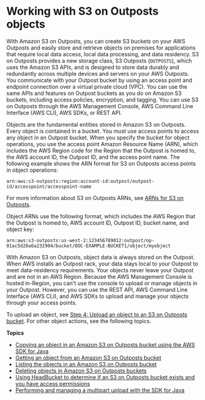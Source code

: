 # Working with S3 on Outposts objects<a name="S3OutpostsWorkingObjects"></a>

With Amazon S3 on Outposts, you can create S3 buckets on your AWS Outposts and easily store and retrieve objects on premises for applications that require local data access, local data processing, and data residency\. S3 on Outposts provides a new storage class, S3 Outposts \(`OUTPOSTS`\), which uses the Amazon S3 APIs, and is designed to store data durably and redundantly across multiple devices and servers on your AWS Outposts\. You communicate with your Outpost bucket by using an access point and endpoint connection over a virtual private cloud \(VPC\)\. You can use the same APIs and features on Outpost buckets as you do on Amazon S3 buckets, including access policies, encryption, and tagging\. You can use S3 on Outposts through the AWS Management Console, AWS Command Line Interface \(AWS CLI\), AWS SDKs, or REST API\. 

Objects are the fundamental entities stored in Amazon S3 on Outposts\. Every object is contained in a bucket\. You must use access points to access any object in an Outpost bucket\. When you specify the bucket for object operations, you use the access point Amazon Resource Name \(ARN\), which includes the AWS Region code for the Region that the Outpost is homed to, the AWS account ID, the Outpost ID, and the access point name\. The following example shows the ARN format for S3 on Outposts access points in object operations:

```
arn:aws:s3-outposts:region:account-id:outpost/outpost-id/accesspoint/accesspoint-name
```

For more information about S3 on Outposts ARNs, see [ARNs for S3 on Outposts](S3OutpostsIAM.md#S3OutpostsARN)\.

Object ARNs use the following format, which includes the AWS Region that the Outpost is homed to, AWS account ID, Outpost ID, bucket name, and object key:

```
arn:aws:s3-outposts:us-west-2:123456789012:​outpost/op-01ac5d28a6a232904/bucket/DOC-EXAMPLE-BUCKET1/object/myobject
```

With Amazon S3 on Outposts, object data is always stored on the Outpost\. When AWS installs an Outpost rack, your data stays local to your Outpost to meet data\-residency requirements\. Your objects never leave your Outpost and are not in an AWS Region\. Because the AWS Management Console is hosted in\-Region, you can't use the console to upload or manage objects in your Outpost\. However, you can use the REST API, AWS Command Line Interface \(AWS CLI\), and AWS SDKs to upload and manage your objects through your access points\.

To upload an object, see [Step 4: Upload an object to an S3 on Outposts bucket](S3OutpostsGSCLIJava.md#S3OutpostsUploadObjects)\. For other object actions, see the following topics\.

**Topics**
+ [Copying an object in an Amazon S3 on Outposts bucket using the AWS SDK for Java](S3OutpostsCopyObject.md)
+ [Getting an object from an Amazon S3 on Outposts bucket](S3OutpostsGetObject.md)
+ [Listing the objects in an Amazon S3 on Outposts bucket](S3OutpostsListObjects.md)
+ [Deleting objects in Amazon S3 on Outposts buckets](S3OutpostsDeleteObject.md)
+ [Using HeadBucket to determine if an S3 on Outposts bucket exists and you have access permissions](S3OutpostsHeadBucket.md)
+ [Performing and managing a multipart upload with the SDK for Java](S3OutpostsMPU.md)